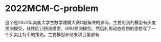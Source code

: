 # 2022MCM-C-problem
这个是2022年美国大学生数学建模大赛C题解决的源码，主要用到的模型有灰度预测模型，线性回归预测模型，GRU预测模型。然后利用动态规划的思想写了一个买卖比特币的策略。主要模型和结果项目里都有

